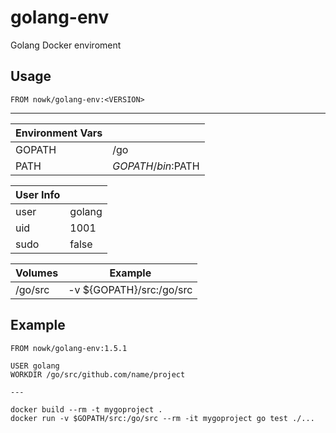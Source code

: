 # golang-env

Golang Docker enviroment

## Usage

    FROM nowk/golang-env:<VERSION>

---

| Environment Vars |                   |
| ---------------- | ----------------- |
| GOPATH           | /go               |
| PATH             | $GOPATH/bin:$PATH |

| User Info |        |
| --------- | ------ |
| user      | golang |
| uid       | 1001   |
| sudo      | false  |

| Volumes   | Example                  |
| --------- | ------------------------ |
| /go/src   | -v ${GOPATH}/src:/go/src |


## Example

    FROM nowk/golang-env:1.5.1

    USER golang
    WORKDIR /go/src/github.com/name/project

    ---

    docker build --rm -t mygoproject .
    docker run -v $GOPATH/src:/go/src --rm -it mygoproject go test ./...

